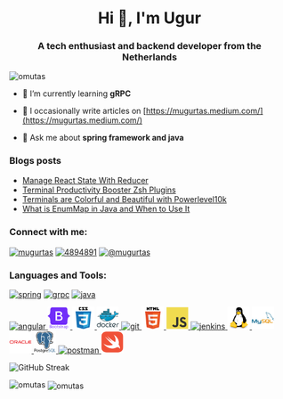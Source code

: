 <h1 align="center">Hi 👋, I'm Ugur</h1>
<h3 align="center">A tech enthusiast and backend developer from the Netherlands</h3>

<p align="left"> <img src="https://komarev.com/ghpvc/?username=omutas&label=Profile%20views&color=0e75b6&style=flat" alt="omutas" /> </p>

- 🌱 I’m currently learning **gRPC**

- 📝 I occasionally write articles on [https://mugurtas.medium.com/](https://mugurtas.medium.com/)

- 💬 Ask me about **spring framework and java**

### Blogs posts
<!-- BLOG-POST-LIST:START -->
- [Manage React State With Reducer](https://mugurtas.medium.com/manage-react-state-with-reducer-ed0a2eff0ace?source=rss-bdbfdefc7338------2)
- [Terminal Productivity Booster Zsh Plugins](https://medium.com/codimis/terminal-productivity-booster-zsh-plugins-e8750ad1453d?source=rss-bdbfdefc7338------2)
- [Terminals are Colorful and Beautiful with Powerlevel10k](https://medium.com/codimis/terminals-are-colorful-and-beautiful-with-powerlevel10k-624594a2cc6f?source=rss-bdbfdefc7338------2)
- [What is EnumMap in Java and When to Use It](https://medium.com/codimis/what-is-enummap-in-java-and-when-to-use-it-a7e16dfbdef9?source=rss-bdbfdefc7338------2)
<!-- BLOG-POST-LIST:END -->

<h3 align="left">Connect with me:</h3>
<p align="left">
<a href="https://linkedin.com/in/mugurtas" target="blank"><img align="center" src="https://raw.githubusercontent.com/rahuldkjain/github-profile-readme-generator/master/src/images/icons/Social/linked-in-alt.svg" alt="mugurtas" height="30" width="40" /></a>
<a href="https://stackoverflow.com/users/4894891" target="blank"><img align="center" src="https://raw.githubusercontent.com/rahuldkjain/github-profile-readme-generator/master/src/images/icons/Social/stack-overflow.svg" alt="4894891" height="30" width="40" /></a>
<a href="https://medium.com/@mugurtas" target="blank"><img align="center" src="https://raw.githubusercontent.com/rahuldkjain/github-profile-readme-generator/master/src/images/icons/Social/medium.svg" alt="@mugurtas" height="30" width="40" /></a>
</p>

<h3 align="left">Languages and Tools:</h3>

[<img src="https://img.icons8.com/color/144/000000/spring-logo.png" alt="spring" width="100">](https://spring.io/)
[<img src="https://cncf-branding.netlify.app/img/projects/grpc/icon/color/grpc-icon-color.png" alt="grpc" width="100">](https://grpc.io/)
[<img src="https://cdn.iconscout.com/icon/free/png-128/java-2038875-1720088.png" alt="java" width="100">](https://docs.oracle.com/en/java/)
<p align="left"> <a href="https://angular.io" target="_blank" rel="noreferrer"> <img src="https://angular.io/assets/images/logos/angular/angular.svg" alt="angular" width="40" height="40"/> </a> <a href="https://getbootstrap.com" target="_blank" rel="noreferrer"> <img src="https://raw.githubusercontent.com/devicons/devicon/master/icons/bootstrap/bootstrap-plain-wordmark.svg" alt="bootstrap" width="40" height="40"/> </a> <a href="https://www.w3schools.com/css/" target="_blank" rel="noreferrer"> <img src="https://raw.githubusercontent.com/devicons/devicon/master/icons/css3/css3-original-wordmark.svg" alt="css3" width="40" height="40"/> </a> <a href="https://www.docker.com/" target="_blank" rel="noreferrer"> <img src="https://raw.githubusercontent.com/devicons/devicon/master/icons/docker/docker-original-wordmark.svg" alt="docker" width="40" height="40"/> </a> <a href="https://git-scm.com/" target="_blank" rel="noreferrer"> <img src="https://www.vectorlogo.zone/logos/git-scm/git-scm-icon.svg" alt="git" width="40" height="40"/> </a> <a href="https://www.w3.org/html/" target="_blank" rel="noreferrer"> <img src="https://raw.githubusercontent.com/devicons/devicon/master/icons/html5/html5-original-wordmark.svg" alt="html5" width="40" height="40"/> </a> <a href="https://developer.mozilla.org/en-US/docs/Web/JavaScript" target="_blank" rel="noreferrer"> <img src="https://raw.githubusercontent.com/devicons/devicon/master/icons/javascript/javascript-original.svg" alt="javascript" width="40" height="40"/> </a> <a href="https://www.jenkins.io" target="_blank" rel="noreferrer"> <img src="https://www.vectorlogo.zone/logos/jenkins/jenkins-icon.svg" alt="jenkins" width="40" height="40"/> </a> <a href="https://www.linux.org/" target="_blank" rel="noreferrer"> <img src="https://raw.githubusercontent.com/devicons/devicon/master/icons/linux/linux-original.svg" alt="linux" width="40" height="40"/> </a> <a href="https://www.mysql.com/" target="_blank" rel="noreferrer"> <img src="https://raw.githubusercontent.com/devicons/devicon/master/icons/mysql/mysql-original-wordmark.svg" alt="mysql" width="40" height="40"/> </a> <a href="https://www.oracle.com/" target="_blank" rel="noreferrer"> <img src="https://raw.githubusercontent.com/devicons/devicon/master/icons/oracle/oracle-original.svg" alt="oracle" width="40" height="40"/> </a> <a href="https://www.postgresql.org" target="_blank" rel="noreferrer"> <img src="https://raw.githubusercontent.com/devicons/devicon/master/icons/postgresql/postgresql-original-wordmark.svg" alt="postgresql" width="40" height="40"/> </a> <a href="https://postman.com" target="_blank" rel="noreferrer"> <img src="https://www.vectorlogo.zone/logos/getpostman/getpostman-icon.svg" alt="postman" width="40" height="40"/> </a> <a href="https://developer.apple.com/swift/" target="_blank" rel="noreferrer"> <img src="https://raw.githubusercontent.com/devicons/devicon/master/icons/swift/swift-original.svg" alt="swift" width="40" height="40"/> </a> </p>



![GitHub Streak](http://github-readme-streak-stats.herokuapp.com?user=omutas&theme=gotham&hide_border=true&date_format=M%20j%5B%2C%20Y%5D)
<p><img align="left" src="https://github-readme-stats.vercel.app/api/top-langs?username=omutas&show_icons=true&locale=en&layout=compact" alt="omutas" /></p>

<p>&nbsp;<img align="center" src="https://github-readme-stats.vercel.app/api?username=omutas&show_icons=true&locale=en" alt="omutas" /></p>
